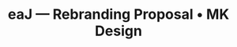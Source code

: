 ---
href: |
  /projects/eaj/
image: |
  /images/eaj/eaj.jpg
preview: |
  /images/eaj/eaj.jpg
alt: |
  eaJ branding preview
title: |
  eaJ — Rebranding Proposal • MK Design
seo: |
  A web case study, focused on creating an innovative digital identity for the eaJ music project, including logos and YouTube banners.
keywords: |
  Branding, Digital, Banners, Logo, Graphic, Design
previousurl: "/projects/jina-kim/"
name: "eaJ — Branding"
nexturl: "/projects/hjzm-posters/"
dates: "2020"
brief: |
  <b>How do you design a logo for someone you've never spoken to, without a creative brief, in a weekend? </b>In early July of 2020, eaJ (a not-for-profit music project) made a call for logo and banner work, with particular respect to YouTube.
  <p class="milli push-0">Although my bid was ultimately unsuccessful (check out the official branding <a href="https://www.youtube.com/channel/UCrOUYIN9rbYaWFs68vAtaZA">here!</a>) participating was a great, albeit impromptu, experience that resulted in some neat work. Enjoy!</p>
research: |
  The eaJ platform is the brainchild of Jae Park (widely known as Jae of Day6).
  <p class="milli">However, the eaJ project is his exploration of independent music projects, and as such, is deeply linked to Jae as an individual. Thus, <b>the concepts for the logos are centred on key components of Jae’s life, interests, and musical works under eaJ.</b></p>
  <p class="milli">An icon and word mark combination logo provided the most visual flexibility, and became the foundation for many of the concepts that were delivered.</p>
  <p class="milli push-0">The target demographic for this project was identified as primarily English-speaking. Therefore, these concepts continue to <b>employ an English word mark (Jae, backwards), to better facilitate brand continuity.</b></p>
ideate: |
  Inspiration for the eaJ rebrand narrowed to three, focussed themes:
  <p class="milli push-1-2"><b>Places:</b> pairing the introspective nature of eaJ’s music with his ability to capture the essence of places in his videography work. As eaJ writes, “what you see depends from where.”</p>
  <p class="milli push-1-2"><b>Lyricism:</b> focussing on Rose, one of eaJ’s most well-loved works, which reflects his keen insight into his fans’ pathos, to create floral imagery. </p>
  <p class="milli push-1-2"><b>Rebirth:</b> blending new beginnings with imagery fans associate with Jae. This includes details like his favourite colour (yellow), and references to the character Chicken Little, that have endeared Jae to his audience.</p>
ideate-image: "/images/eaj/ideate.jpg"
ideate-image-alt: "Samples of sketches developed in line with the themes identified as appropriate for eaJ's branding."
create: |
  Ultimately, three different logo concepts were submitted for consideration:
create-image: "/images/eaj/create.jpg"
create-image-alt: "The three, finalized logos that were submitted in the final branding proposal."
finalproduct: |
  The first concept features a <b>single line construction of the letterforms,</b> allowing them to be used easily in both shape and linework contexts. The banners also include minimalist <b>skylines of both LA and Seoul,</b> representing the two countries and cultures that have largely been responsible for shaping his experiences.
  <p class="milli"><b>Can you spot the rainstorm icon in the second logo?</b> (You might need to tilt your head!) It alludes to the pensive qualities of eaJ's sound, which are perfect for <b>nighttime and rainy day listenings.</b> The floral letterform also directly references his musical work, <i>Rose</i>, which is amongst his most well-known.</p>
  <p class="milli">The third logo concept is also deeply intertwined with music. <b>The J is built from a modified base clef</b>, and the two circles beside it can be constructed from the musical representations of the letters <b>A and E on a musical staff.</b></p>
finalproduct-image: "/images/eaj/finalproduct-image.png"
finalproduct-alt: "Three banners that were submitted to the project, featuring each of the logos produced."
finalproduct-mockup1: "/images/eaj/mockup.png"
mockup-alt: "Mockups featuring laptop and desktop versions of all three banner styles."
---